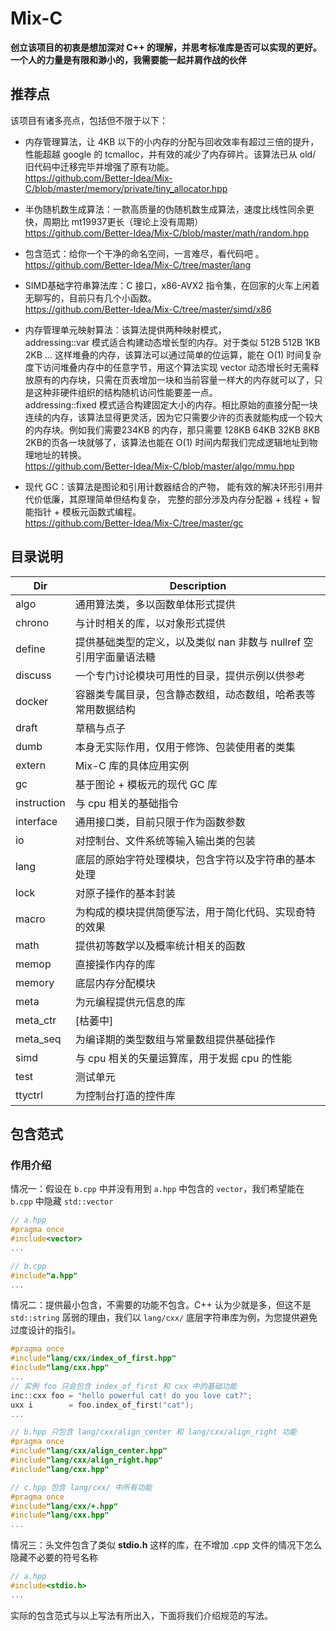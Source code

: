 # Mix-C
**创立该项目的初衷是想加深对 C++ 的理解，并思考标准库是否可以实现的更好。**
**一个人的力量是有限和渺小的，我需要能一起并肩作战的伙伴**

## 推荐点
该项目有诸多亮点，包括但不限于以下：
-	内存管理算法，让 4KB 以下的小内存的分配与回收效率有超过三倍的提升，性能超越 google 的 tcmalloc，并有效的减少了内存碎片。该算法已从 old/ 旧代码中迁移完毕并增强了原有功能。  
https://github.com/Better-Idea/Mix-C/blob/master/memory/private/tiny_allocator.hpp

-	半伪随机数生成算法：一款高质量的伪随机数生成算法，速度比线性同余更快，周期比 mt19937更长（理论上没有周期）  
https://github.com/Better-Idea/Mix-C/blob/master/math/random.hpp

-	包含范式：给你一个干净的命名空间，一言难尽，看代码吧 。  
https://github.com/Better-Idea/Mix-C/tree/master/lang

-	SIMD基础字符串算法库：C 接口，x86-AVX2 指令集，在回家的火车上闲着无聊写的，目前只有几个小函数。  
https://github.com/Better-Idea/Mix-C/tree/master/simd/x86

-	内存管理单元映射算法：该算法提供两种映射模式，  
addressing::var 模式适合构建动态增长型的内存。对于类似 512B 512B 1KB 2KB ... 这样堆叠的内存，该算法可以通过简单的位运算，能在 O(1) 时间复杂度下访问堆叠内存中的任意字节，用这个算法实现 vector 动态增长时无需释放原有的内存块，只需在页表增加一块和当前容量一样大的内存就可以了，只是这种非硬件组织的结构随机访问性能要差一点。  
addressing::fixed 模式适合构建固定大小的内存。相比原始的直接分配一块连续的内存，该算法显得更灵活，因为它只需要少许的页表就能构成一个较大的内存块。例如我们需要234KB 的内存，那只需要 128KB 64KB 32KB 8KB 2KB的页各一块就够了，该算法也能在 O(1) 时间内帮我们完成逻辑地址到物理地址的转换。  
https://github.com/Better-Idea/Mix-C/blob/master/algo/mmu.hpp

-	现代 GC：该算法是图论和引用计数器结合的产物， 能有效的解决环形引用并代价低廉，其原理简单但结构复杂， 完整的部分涉及内存分配器 + 线程 + 智能指针 + 模板元函数式编程。  
https://github.com/Better-Idea/Mix-C/tree/master/gc

## 目录说明
| Dir                   | Description                                                            |
|-----------------------|------------------------------------------------------------------------|
| algo                  | 通用算法类，多以函数单体形式提供                                       |
| chrono                | 与计时相关的库，以对象形式提供                                         |
| define                | 提供基础类型的定义，以及类似 nan 非数与 nullref 空引用字面量语法糖     |
| discuss               | 一个专门讨论模块可用性的目录，提供示例以供参考                         |
| docker                | 容器类专属目录，包含静态数组，动态数组，哈希表等常用数据结构           |
| draft                 | 草稿与点子                                                             |
| dumb                  | 本身无实际作用，仅用于修饰、包装使用者的类集                           |
| extern                | Mix-C 库的具体应用实例                                                 |
| gc                    | 基于图论 + 模板元的现代 GC 库                                          |
| instruction           | 与 cpu 相关的基础指令                                                  |
| interface             | 通用接口类，目前只限于作为函数参数                                     |
| io                    | 对控制台、文件系统等输入输出类的包装                                   |
| lang                  | 底层的原始字符处理模块，包含字符以及字符串的基本处理                   |
| lock                  | 对原子操作的基本封装                                                   |
| macro                 | 为构成的模块提供简便写法，用于简化代码、实现奇特的效果                 |
| math                  | 提供初等数学以及概率统计相关的函数                                     |
| memop                 | 直接操作内存的库                                                       |
| memory                | 底层内存分配模块                                                       |
| meta                  | 为元编程提供元信息的库                                                 |
| meta_ctr              | [枯萎中]                                                               |
| meta_seq              | 为编译期的类型数组与常量数组提供基础操作                               |
| simd                  | 与 cpu 相关的矢量运算库，用于发掘 cpu 的性能                           |
| test                  | 测试单元                                                               |
| ttyctrl               | 为控制台打造的控件库                                                   |


## 包含范式
### 作用介绍
情况一：假设在 `b.cpp` 中并没有用到 `a.hpp` 中包含的 `vector`，我们希望能在 `b.cpp` 中隐藏 `std::vector`
```C++
// a.hpp
#pragma once
#include<vector>
...

// b.cpp
#include"a.hpp"
...
```

情况二：提供最小包含，不需要的功能不包含。C++ 认为少就是多，但这不是 `std::string` 孱弱的理由，我们以 `lang/cxx/` 底层字符串库为例，为您提供避免过度设计的指引。
```C++
#pragma once
#include"lang/cxx/index_of_first.hpp"
#include"lang/cxx.hpp"
...
// 实例 foo 只会包含 index_of_first 和 cxx 中的基础功能
inc::cxx foo = "hello powerful cat! do you love cat?";
uxx i        = foo.index_of_first("cat");
...

// b.hpp 只包含 lang/cxx/align_center 和 lang/cxx/align_right 功能
#pragma once
#include"lang/cxx/align_center.hpp"
#include"lang/cxx/align_right.hpp"
#include"lang/cxx.hpp"

// c.hpp 包含 lang/cxx/ 中所有功能
#pragma once
#include"lang/cxx/+.hpp"
#include"lang/cxx.hpp"
...
```

情况三：头文件包含了类似 **stdio.h** 这样的库，在不增加 .cpp 文件的情况下怎么隐藏不必要的符号名称
```C++
// a.hpp
#include<stdio.h>
...
```

实际的包含范式与以上写法有所出入，下面将我们介绍规范的写法。
